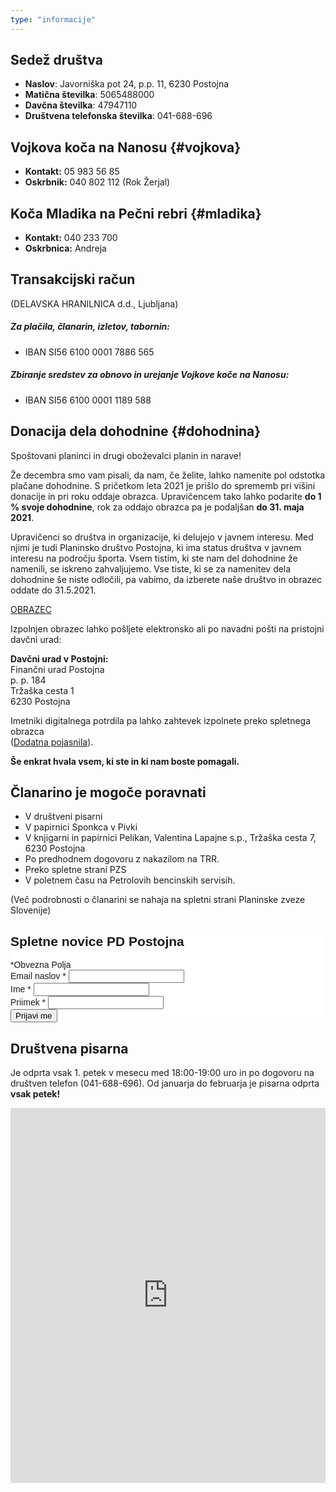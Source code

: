 ```yaml
---
type: "informacije"
---
```


## Sedež društva  

- **Naslov**: Javorniška pot 24, p.p. 11, 6230 Postojna
- **Matična številka**: 5065488000
- **Davčna številka**: 47947110
- **Društvena telefonska številka**: 041-688-696

## Vojkova koča na Nanosu {#vojkova}

- **Kontakt:** 05 983 56 85
- **Oskrbnik:** 040 802 112 (Rok Žerjal)

## Koča Mladika na Pečni rebri {#mladika}

- **Kontakt:** 040 233 700
- **Oskrbnica:** Andreja

## Transakcijski račun 
(DELAVSKA HRANILNICA d.d., Ljubljana)

##### Za plačila, članarin, izletov, tabornin:
- IBAN SI56 6100 0001 7886 565

##### Zbiranje sredstev za obnovo in  urejanje Vojkove koče na Nanosu:
- IBAN SI56 6100 0001 1189 588

## Donacija dela dohodnine {#dohodnina}
Spoštovani planinci in drugi oboževalci planin in narave!

Že decembra smo vam pisali, da nam, če želite, lahko namenite pol odstotka plačane dohodnine. S pričetkom leta 2021 je prišlo do sprememb pri višini donacije in pri roku oddaje obrazca. Upravičencem tako lahko podarite **do 1 % svoje dohodnine**, rok za oddajo obrazca pa je podaljšan **do 31. maja 2021**.

Upravičenci so društva in organizacije, ki delujejo v javnem interesu. Med njimi je tudi Planinsko društvo Postojna, ki ima status društva v javnem interesu na področju športa. Vsem tistim, ki ste nam del dohodnine že namenili, se iskreno zahvaljujemo. Vse tiste, ki se za namenitev dela dohodnine še niste odločili, pa vabimo, da izberete naše društvo in obrazec oddate do 31.5.2021.

[OBRAZEC](/documents/donacije_dohodnine_2019_obrazec.doc)

Izpolnjen obrazec lahko pošljete elektronsko ali po navadni pošti na pristojni davčni urad:

**Davčni urad v Postojni:**  
Finančni urad Postojna  
p. p. 184  
Tržaška cesta 1  
6230 Postojna  


Imetniki digitalnega potrdila pa lahko zahtevek izpolnete preko spletnega obrazca  
([Dodatna pojasnila](https://edavki.durs.si/EdavkiPortal/openportal/CommonPages/Opdynp/PageD.aspx?category=namenitev_dela_dohodnine_fo)).

**Še enkrat hvala vsem, ki ste in ki nam boste pomagali.**



## Članarino je mogoče poravnati 

- V društveni pisarni
- V papirnici Sponkca v Pivki
- V knjigarni in papirnici Pelikan, Valentina Lapajne s.p., Tržaška cesta 7, 6230 Postojna
- Po predhodnem dogovoru z nakazilom na TRR.
- Preko spletne strani PZS
- V poletnem času na Petrolovih bencinskih servisih.

(Več podrobnosti o članarini se nahaja na spletni strani Planinske zveze Slovenije)

<!-- Begin Mailchimp Signup Form -->
<link href="//cdn-images.mailchimp.com/embedcode/classic-10_7.css" rel="stylesheet" type="text/css">
<style type="text/css">
	#mc_embed_signup{background:#fff; clear:left; font:14px Helvetica,Arial,sans-serif; }
	/* Add your own Mailchimp form style overrides in your site stylesheet or in this style block.
	   We recommend moving this block and the preceding CSS link to the HEAD of your HTML file. */
</style>
<div id="mc_embed_signup">
<form action="https://pdpostojna.us7.list-manage.com/subscribe/post?u=99d7e1ac7c99f06386981a10c&amp;id=cb999953c2" method="post" id="mc-embedded-subscribe-form" name="mc-embedded-subscribe-form" class="validate" target="_blank" novalidate>
    <div id="mc_embed_signup_scroll">
	<h2>Spletne novice PD Postojna</h2>
<div class="indicates-required"><span class="asterisk">*</span>Obvezna Polja</div>
<div class="mc-field-group">
	<label for="mce-EMAIL">Email naslov  <span class="asterisk">*</span>
</label>
	<input type="email" value="" name="EMAIL" class="required email" id="mce-EMAIL">
</div>
<div class="mc-field-group">
	<label for="mce-FNAME">Ime  <span class="asterisk">*</span>
</label>
	<input type="text" value="" name="FNAME" class="required" id="mce-FNAME">
</div>
<div class="mc-field-group">
	<label for="mce-LNAME">Priimek  <span class="asterisk">*</span>
</label>
	<input type="text" value="" name="LNAME" class="required" id="mce-LNAME">
</div>
	<div id="mce-responses" class="clear">
		<div class="response" id="mce-error-response" style="display:none"></div>
		<div class="response" id="mce-success-response" style="display:none"></div>
	</div>    <!-- real people should not fill this in and expect good things - do not remove this or risk form bot signups-->
    <div style="position: absolute; left: -5000px;" aria-hidden="true"><input type="text" name="b_99d7e1ac7c99f06386981a10c_cb999953c2" tabindex="-1" value=""></div>
    <div class="clear"><input type="submit" value="Prijavi me" name="subscribe" id="mc-embedded-subscribe" class="button"></div>
    </div>
</form>
</div>
<script type='text/javascript' src='//s3.amazonaws.com/downloads.mailchimp.com/js/mc-validate.js'></script><script type='text/javascript'>(function($) {window.fnames = new Array(); window.ftypes = new Array();fnames[0]='EMAIL';ftypes[0]='email';fnames[1]='FNAME';ftypes[1]='text';fnames[2]='LNAME';ftypes[2]='text';fnames[3]='MMERGE3';ftypes[3]='text'; /*
 * Translated default messages for the $ validation plugin.
 * Language: SL
 */
$.extend($.validator.messages, {
	required: "To polje je obvezno.",
	remote: "Prosimo popravite to polje.",
	email: "Prosimo vnesite veljaven email naslov.",
	url: "Prosimo vnesite veljaven URL naslov.",
	date: "Prosimo vnesite veljaven datum.",
	dateISO: "Prosimo vnesite veljaven ISO datum.",
	number: "Prosimo vnesite veljavno število.",
	digits: "Prosimo vnesite samo števila.",
	creditcard: "Prosimo vnesite veljavno številko kreditne kartice.",
	equalTo: "Prosimo ponovno vnesite vrednost.",
	accept: "Prosimo vnesite vrednost z veljavno končnico.",
	maxlength: $.validator.format("Prosimo vnesite največ {0} znakov."),
	minlength: $.validator.format("Prosimo vnesite najmanj {0} znakov."),
	rangelength: $.validator.format("Prosimo vnesite najmanj {0} in največ {1} znakov."),
	range: $.validator.format("Prosimo vnesite vrednost med {0} in {1}."),
	max: $.validator.format("Prosimo vnesite vrednost manjše ali enako {0}."),
	min: $.validator.format("Prosimo vnesite vrednost večje ali enako {0}.")
});}(jQuery));var $mcj = jQuery.noConflict(true);</script>
<!--End mc_embed_signup-->

## Društvena pisarna

Je odprta vsak 1. petek v mesecu med 18:00-19:00 uro in po dogovoru na društven telefon (041-688-696).
Od januarja do februarja je pisarna odprta **vsak petek!**

<div style="width: 100%"><iframe width="100%" height="600" src="https://maps.google.com/maps?width=100%&amp;height=600&amp;hl=en&amp;q=Kolodvorska%20cesta%204%20Pivka+(PD%20Postojna)&amp;ie=UTF8&amp;t=&amp;z=18&amp;iwloc=B&amp;output=embed" frameborder="0" scrolling="no" marginheight="0" marginwidth="0"><a href="https://www.maps.ie/map-my-route/"></a></iframe></div><br />